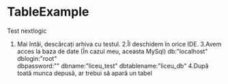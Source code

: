 # TableExample
Test nextlogic
1. Mai întâi, descărcați arhiva cu testul.
2.Îl deschidem în orice IDE.
3.Avem acces la baza de date (În cazul meu, aceasta MySql)
 db:"localhost"
 dblogin:"root"  
 dbpassword:""
 dbname:"liceu_test"
 dbtablename:"liceu_db"
4.După toată munca depusă, ar trebui să apară un tabel
